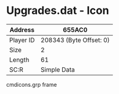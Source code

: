
#  Upgrades.dat - Icon
Address   | 655AC0
----------|-------------
Player ID | 208343 (Byte Offset: 0)
Size 	  | 2
Length 	  | 61
SC:R      | Simple Data

cmdicons.grp frame
